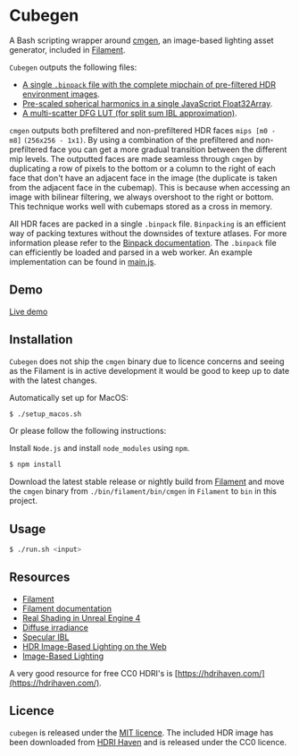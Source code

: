 # Cubegen

A Bash scripting wrapper around [cmgen](https://github.com/google/filament/tree/master/tools/cmgen), an image-based lighting asset generator, included in [Filament](https://github.com/google/filament/).

`Cubegen` outputs the following files:

- [A single `.binpack` file with the complete mipchain of pre-filtered HDR environment images](output/green_point_park_4k_faces.binpack).
- [Pre-scaled spherical harmonics in a single JavaScript Float32Array](output/green_point_park_4k_sh.js).
- [A multi-scatter DFG LUT (for split sum IBL approximation)](output/green_point_park_4k_dfg.png).

`cmgen` outputs both prefiltered and non-prefiltered HDR faces `mips [m0 - m8]` `(256x256 - 1x1)`. By using a combination of the prefiltered and non-prefiltered face you can get a more gradual transition between the different mip levels. The outputted faces are made seamless through `cmgen` by duplicating a row of pixels to the bottom or a column to the right of each face that don't have an adjacent face in the image (the duplicate is taken from the adjacent face in the cubemap). This is because when accessing an image with bilinear filtering, we always overshoot to the right or bottom. This technique works well with cubemaps stored as a cross in memory.

All HDR faces are packed in a single `.binpack` file. `Binpacking` is an efficient way of packing textures without the downsides of texture atlases. For more information please refer to the [Binpack documentation](https://github.com/timvanscherpenzeel/binpacker). The `.binpack` file can efficiently be loaded and parsed in a web worker. An example implementation can be found in [main.js](main.js).

## Demo

[Live demo](https://timvanscherpenzeel.github.io/cubegen/)

## Installation

`Cubegen` does not ship the `cmgen` binary due to licence concerns and seeing as the Filament is in active development it would be good to keep up to date with the latest changes.

Automatically set up for MacOS:

```sh
$ ./setup_macos.sh
```

Or please follow the following instructions:

Install `Node.js` and install `node_modules` using `npm`.

```sh
$ npm install
```

Download the latest stable release or nightly build from [Filament](https://github.com/google/filament) and move the `cmgen` binary from `./bin/filament/bin/cmgen` in `Filament` to `bin` in this project.

## Usage

```sh
$ ./run.sh <input>
```

## Resources

- [Filament](https://github.com/google/filament)
- [Filament documentation](https://google.github.io/filament/Filament.md.html)
- [Real Shading in Unreal Engine 4](https://blog.selfshadow.com/publications/s2013-shading-course/karis/s2013_pbs_epic_slides.pdf)
- [Diffuse irradiance](https://learnopengl.com/PBR/IBL/Diffuse-irradiance)
- [Specular IBL](https://learnopengl.com/PBR/IBL/Specular-IBL)
- [HDR Image-Based Lighting on the Web](https://webglinsights.github.io/downloads/WebGL-Insights-Chapter-16.pdf)
- [Image-Based Lighting](http://ict.usc.edu/pubs/Image-Based%20Lighting.pdf)

A very good resource for free CC0 HDRI's is [https://hdrihaven.com/](https://hdrihaven.com/).

## Licence

`cubegen` is released under the [MIT licence](https://raw.githubusercontent.com/TimvanScherpenzeel/cubegen/master/LICENSE). The included HDR image has been downloaded from [HDRI Haven](https://hdrihaven.com/p/license.php) and is released under the CC0 licence.
